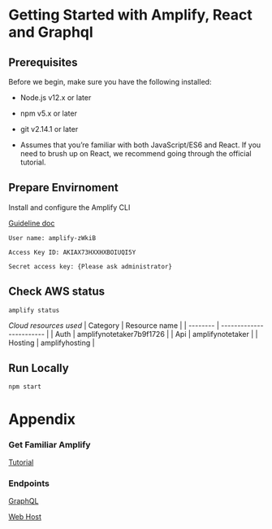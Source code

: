 # Getting Started with Amplify, React and Graphql

## Prerequisites
Before we begin, make sure you have the following installed:

- Node.js v12.x or later

- npm v5.x or later

- git v2.14.1 or later

- Assumes that you’re familiar with both JavaScript/ES6 and React. If you need to brush up on React, we recommend going through the official tutorial.

## Prepare Envirnoment

Install and configure the Amplify CLI 

[Guideline doc](https://docs.amplify.aws/start/getting-started/installation/q/integration/react)

```
User name: amplify-zWkiB

Access Key ID: AKIAX73HXXHXBOIUQI5Y

Secret access key: {Please ask administrator}
```
## Check AWS status

```
amplify status
```
*Cloud resources used*
| Category | Resource name            |
| -------- | ------------------------ |
| Auth     | amplifynotetaker7b9f1726 |
| Api      | amplifynotetaker         |
| Hosting  | amplifyhosting           |

## Run Locally

```
npm start
```
# Appendix
### Get Familiar Amplify
[Tutorial](https://docs.amplify.aws/lib/q/platform/js)

### Endpoints
[GraphQL](https://2lwcfstkxzasllnblyxp53oi6e.appsync-api.us-east-1.amazonaws.com/graphql)

[Web Host](https://dev.dbsy1aermrtyu.amplifyapp.com )
